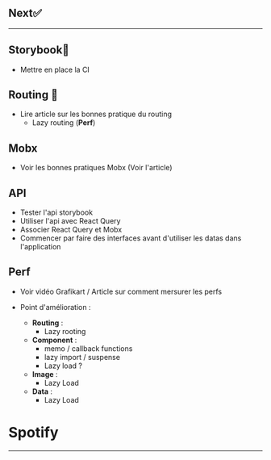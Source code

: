 ## Next✅

---

## Storybook🧐

- Mettre en place la CI

## Routing 🚗

- Lire article sur les bonnes pratique du routing
  - Lazy routing (**Perf**)

## Mobx

- Voir les bonnes pratiques Mobx (Voir l'article)

## API

- Tester l'api storybook
- Utiliser l'api avec React Query
- Associer React Query et Mobx
- Commencer par faire des interfaces avant d'utiliser les datas dans l'application

## Perf

- Voir vidéo Grafikart / Article sur comment mersurer les perfs

- Point d'amélioration :
  - **Routing** :
    - Lazy rooting
  - **Component** :
    - memo / callback functions
    - lazy import / suspense
    - Lazy load ?
  - **Image** :
    - Lazy Load
  - **Data** :
    - Lazy Load

# Spotify

---

